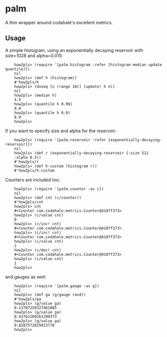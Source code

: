 # palm

A thin wrapper around codahale's excellent metrics.

## Usage

A simple histogram, using an exponentially decaying reservoir with
size=1028 and alpha=0.015:

````
    how2pls> (require '[palm.histogram :refer [histogram median update quantile]])
    nil
    how2pls> (def h (histogram))
    #'how2pls/h
    how2pls> (doseq [n (range 10)] (update! h n))
    nil
    how2pls> (median h)
    4.5
    how2pls> (quantile h 0.99)
    9.0
    how2pls> (quantile h 0.9)
    8.9
    how2pls>
````

If you want to specify size and alpha for the reservoir:

````
    how2pls> (require '[palm.reservoir :refer [exponentially-decaying-reservoir]])
    nil
    how2pls> (def r (exponentially-decaying-reservoir {:size 512
    :alpha 0.3))
    #'how2pls/r
    how2pls> (def h-custom (histogram r))
    #'how2pls/h-custom
````

Counters are included too:
````
    how2pls> (require '[palm.counter :as c])
    nil
    how2pls> (def cnt (c/counter))
    #'how2pls/cnt
    how2pls> cnt
    #<Counter com.codahale.metrics.Counter@418ff373>
    how2pls> (c/value cnt)
    0
    how2pls> (c/inc! cnt)
    #<Counter com.codahale.metrics.Counter@418ff373>
    how2pls> (c/inc! cnt)
    #<Counter com.codahale.metrics.Counter@418ff373>
    how2pls> (c/value cnt)
    2
    how2pls> (c/dec! cnt)
    #<Counter com.codahale.metrics.Counter@418ff373>
    how2pls> (c/value cnt)
    1
    how2pls>
````

and gauges as well:

````
    how2pls> (require '[palm.gauge :as g])
    nil
    how2pls> (def ga (g/gauge rand))
    #'how2pls/ga
    how2pls> (g/value ga)
    0.13707259327461085
    how2pls> (g/value ga)
    0.43762169261290373
    how2pls> (g/value ga)
    0.8287572825813778
    how2pls>
````
